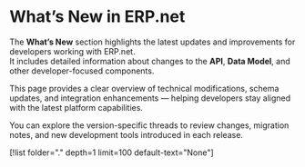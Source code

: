 # What’s New in ERP.net

The **What’s New** section highlights the latest updates and improvements for developers working with ERP.net.  
It includes detailed information about changes to the **API**, **Data Model**, and other developer-focused components.  

This page provides a clear overview of technical modifications, schema updates, and integration enhancements — helping developers stay aligned with the latest platform capabilities.  

You can explore the version-specific threads to review changes, migration notes, and new development tools introduced in each release.

[!list folder="." depth=1 limit=100 default-text="None"]
